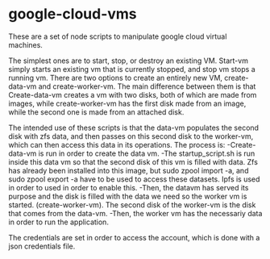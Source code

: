 # google-cloud-vms

These are a set of node scripts to manipulate google cloud virtual machines. 

The simplest ones are to start, stop, or destroy an existing VM. Start-vm simply starts an existing vm that is currently stopped, and stop vm stops a running vm. There are two options to create an entirely new VM, create-data-vm and create-worker-vm. The main difference between them is that Create-data-vm creates a vm with two disks, both of which are made from images, while create-worker-vm has the first disk made from an image, while the second one is made from an attached disk. 

The intended use of these scripts is that the data-vm populates the second disk with zfs data, and then passes on this second disk to the worker-vm, which can then access this data in its operations. The process is: 
-Create-data-vm is run in order to create the data vm.
-The startup_script.sh is run inside this data vm so that the second disk of this vm is filled with data. Zfs has already been installed into this image, but sudo zpool import -a, and sudo zpool export -a have to be used to access these datasets. Ipfs is used in order to used in order to enable this.
-Then, the datavm has served its purpose and the disk is filled with the data we need so the worker vm is started. (create-worker-vm). The second disk of the worker-vm is the disk that comes from the data-vm.
-Then, the worker vm has the necessariy data in order to run the application.

The credentials are set in order to access the account, which is done with a json credentials file. 
